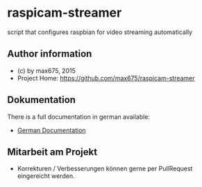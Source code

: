 raspicam-streamer
=================

script  that configures raspbian for video streaming automatically

## Author information

* (c) by max675, 2015
* Project Home: https://github.com/max675/raspicam-streamer

## Dokumentation 

There is a full documentation in german available:

* [German Documentation](DOCUMENTATION_de.md)

## Mitarbeit am Projekt

* Korrekturen / Verbesserungen können gerne per PullRequest eingereicht werden.
